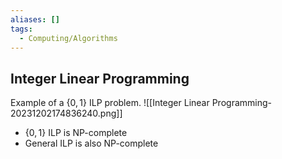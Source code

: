 ```yaml
---
aliases: []
tags:
  - Computing/Algorithms
---
```

## Integer Linear Programming
Example of a $\{ 0,1 \}$ ILP problem.
![[Integer Linear Programming-20231202174836240.png]]

- $\{ 0,1 \}$ ILP is NP-complete
- General ILP is also NP-complete
